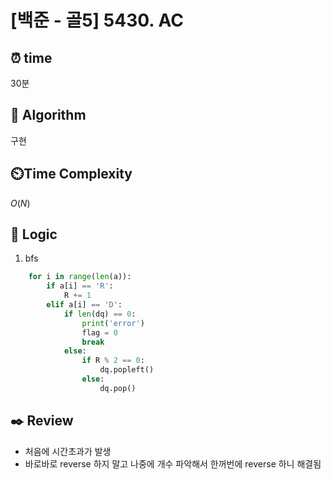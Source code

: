 # [백준 - 골5] 5430. AC 
 
## ⏰  **time**
30분

## :pushpin: **Algorithm**
구현

## ⏲️**Time Complexity**
$O(N)$

## :round_pushpin: **Logic**
1. bfs
```python
    for i in range(len(a)):
        if a[i] == 'R':
            R += 1
        elif a[i] == 'D':
            if len(dq) == 0:
                print('error')
                flag = 0
                break
            else:
                if R % 2 == 0:
                    dq.popleft()
                else:
                    dq.pop()
```

## :black_nib: **Review**
- 처음에 시간초과가 발생
- 바로바로 reverse 하지 말고 나중에 개수 파악해서 한꺼번에 reverse 하니 해결됨
